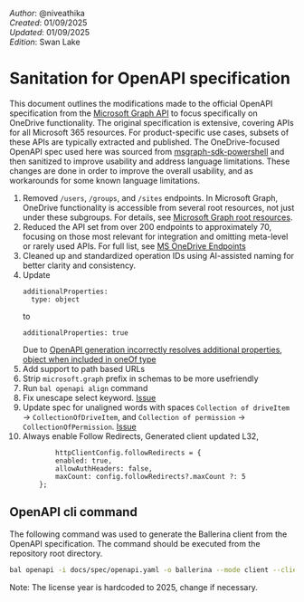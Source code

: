 _Author_:  @niveathika \
_Created_: 01/09/2025 \
_Updated_: 01/09/2025 \
_Edition_: Swan Lake

# Sanitation for OpenAPI specification

This document outlines the modifications made to the official OpenAPI specification from the [Microsoft Graph API](https://github.com/microsoftgraph/msgraph-metadata/blob/master/openapi/v1.0/openapi.yaml) to focus specifically on OneDrive functionality. The original specification is extensive, covering APIs for all Microsoft 365 resources. For product-specific use cases, subsets of these APIs are typically extracted and published. The OneDrive-focused OpenAPI spec used here was sourced from [msgraph-sdk-powershell](https://github.com/microsoftgraph/msgraph-sdk-powershell/blob/dev/openApiDocs/v1.0/Files.yml) and then sanitized to improve usability and address language limitations.
These changes are done in order to improve the overall usability, and as workarounds for some known language limitations.

1. Removed `/users`, `/groups`, and `/sites` endpoints. In Microsoft Graph, OneDrive functionality is accessible from several root resources, not just under these subgroups. For details, see [Microsoft Graph root resources](https://learn.microsoft.com/en-us/onedrive/developer/rest-api/?view=odsp-graph-online#microsoft-graph-root-resources).
2. Reduced the API set from over 200 endpoints to approximately 70, focusing on those most relevant for integration and omitting meta-level or rarely used APIs. For full list, see [MS OneDrive Endpoints](https://docs.google.com/spreadsheets/d/1_CVic4I9X7vZAMPK6ooVwiG-AJMXA0zgVb3Mly27it4/edit?gid=1884773845#gid=1884773845)
3. Cleaned up and standardized operation IDs using AI-assisted naming for better clarity and consistency.
4. Update 
    ```
    additionalProperties:
      type: object
    ```
    to
    ```
    additionalProperties: true
    ```
    Due to [OpenAPI generation incorrectly resolves additional properties, object when included in oneOf type](https://github.com/ballerina-platform/ballerina-library/issues/8205)
5. Add support to path based URLs
6. Strip `microsoft.graph` prefix in schemas to be more usefriendly
7. Run `bal openapi align` command
8. Fix unescape select keyword. [Issue](https://github.com/ballerina-platform/ballerina-library/issues/8059)
9. Update spec for unaligned words with spaces `Collection of driveItem` -> `CollectionOfDriveItem`, and `Collection of permission` -> `CollectionOfPermission`. [Issue](https://github.com/ballerina-platform/ballerina-library/issues/8217)
10. Always enable Follow Redirects, Generated client updated L32,
    ```ballerina
            httpClientConfig.followRedirects = {
            enabled: true,
            allowAuthHeaders: false,
            maxCount: config.followRedirects?.maxCount ?: 5
        };
    ```


## OpenAPI cli command

The following command was used to generate the Ballerina client from the OpenAPI specification. The command should be executed from the repository root directory.

```bash
bal openapi -i docs/spec/openapi.yaml -o ballerina --mode client --client-methods remote --license docs/license.txt
```
Note: The license year is hardcoded to 2025, change if necessary.
